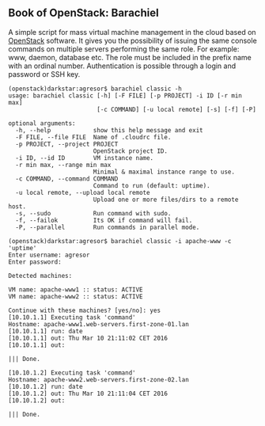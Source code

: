 ## Book of OpenStack: Barachiel  ##

A simple script for mass virtual machine management in the cloud based on [OpenStack](https://www.openstack.org/) software.
It gives you the possibility of issuing the same console commands on multiple servers performing the same role. For example: www, daemon, database etc.
The role must be included in the prefix name with an ordinal number. Authentication is possible through a login and password or SSH key.

```
(openstack)darkstar:agresor$ barachiel classic -h
usage: barachiel classic [-h] [-F FILE] [-p PROJECT] -i ID [-r min max]
                         [-c COMMAND] [-u local remote] [-s] [-f] [-P]

optional arguments:
  -h, --help            show this help message and exit
  -F FILE, --file FILE  Name of .cloudrc file.
  -p PROJECT, --project PROJECT
                        OpenStack project ID.
  -i ID, --id ID        VM instance name.
  -r min max, --range min max
                        Minimal & maximal instance range to use.
  -c COMMAND, --command COMMAND
                        Command to run (default: uptime).
  -u local remote, --upload local remote
                        Upload one or more files/dirs to a remote host.
  -s, --sudo            Run command with sudo.
  -f, --failok          Its OK if command will fail.
  -P, --parallel        Run commands in parallel mode.

(openstack)darkstar:agresor$ barachiel classic -i apache-www -c 'uptime'
Enter username: agresor
Enter password:

Detected machines:

VM name: apache-www1 :: status: ACTIVE
VM name: apache-www2 :: status: ACTIVE

Continue with these machines? [yes/no]: yes
[10.10.1.1] Executing task 'command'
Hostname: apache-www1.web-servers.first-zone-01.lan
[10.10.1.1] run: date
[10.10.1.1] out: Thu Mar 10 21:11:02 CET 2016
[10.10.1.1] out:

||| Done.

[10.10.1.2] Executing task 'command'
Hostname: apache-www2.web-servers.first-zone-02.lan
[10.10.1.2] run: date
[10.10.1.2] out: Thu Mar 10 21:11:04 CET 2016
[10.10.1.2] out:

||| Done.
```
